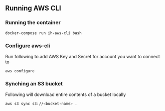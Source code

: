 ## Running AWS CLI 

### Running the container

```
docker-compose run ih-aws-cli bash
```

### Configure aws-cli
Run following to add AWS Key and Secret for account you want to connect to

```
aws configure
```

### Synching an S3 bucket 
Following will download entire contents of a bucket locally

```bash
aws s3 sync s3://<bucket-name> .
```
